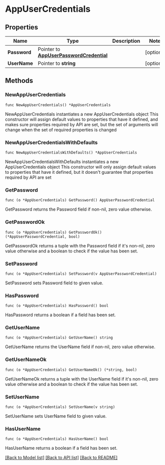 # AppUserCredentials

## Properties

Name | Type | Description | Notes
------------ | ------------- | ------------- | -------------
**Password** | Pointer to [**AppUserPasswordCredential**](AppUserPasswordCredential.md) |  | [optional] 
**UserName** | Pointer to **string** |  | [optional] 

## Methods

### NewAppUserCredentials

`func NewAppUserCredentials() *AppUserCredentials`

NewAppUserCredentials instantiates a new AppUserCredentials object
This constructor will assign default values to properties that have it defined,
and makes sure properties required by API are set, but the set of arguments
will change when the set of required properties is changed

### NewAppUserCredentialsWithDefaults

`func NewAppUserCredentialsWithDefaults() *AppUserCredentials`

NewAppUserCredentialsWithDefaults instantiates a new AppUserCredentials object
This constructor will only assign default values to properties that have it defined,
but it doesn't guarantee that properties required by API are set

### GetPassword

`func (o *AppUserCredentials) GetPassword() AppUserPasswordCredential`

GetPassword returns the Password field if non-nil, zero value otherwise.

### GetPasswordOk

`func (o *AppUserCredentials) GetPasswordOk() (*AppUserPasswordCredential, bool)`

GetPasswordOk returns a tuple with the Password field if it's non-nil, zero value otherwise
and a boolean to check if the value has been set.

### SetPassword

`func (o *AppUserCredentials) SetPassword(v AppUserPasswordCredential)`

SetPassword sets Password field to given value.

### HasPassword

`func (o *AppUserCredentials) HasPassword() bool`

HasPassword returns a boolean if a field has been set.

### GetUserName

`func (o *AppUserCredentials) GetUserName() string`

GetUserName returns the UserName field if non-nil, zero value otherwise.

### GetUserNameOk

`func (o *AppUserCredentials) GetUserNameOk() (*string, bool)`

GetUserNameOk returns a tuple with the UserName field if it's non-nil, zero value otherwise
and a boolean to check if the value has been set.

### SetUserName

`func (o *AppUserCredentials) SetUserName(v string)`

SetUserName sets UserName field to given value.

### HasUserName

`func (o *AppUserCredentials) HasUserName() bool`

HasUserName returns a boolean if a field has been set.


[[Back to Model list]](../README.md#documentation-for-models) [[Back to API list]](../README.md#documentation-for-api-endpoints) [[Back to README]](../README.md)


